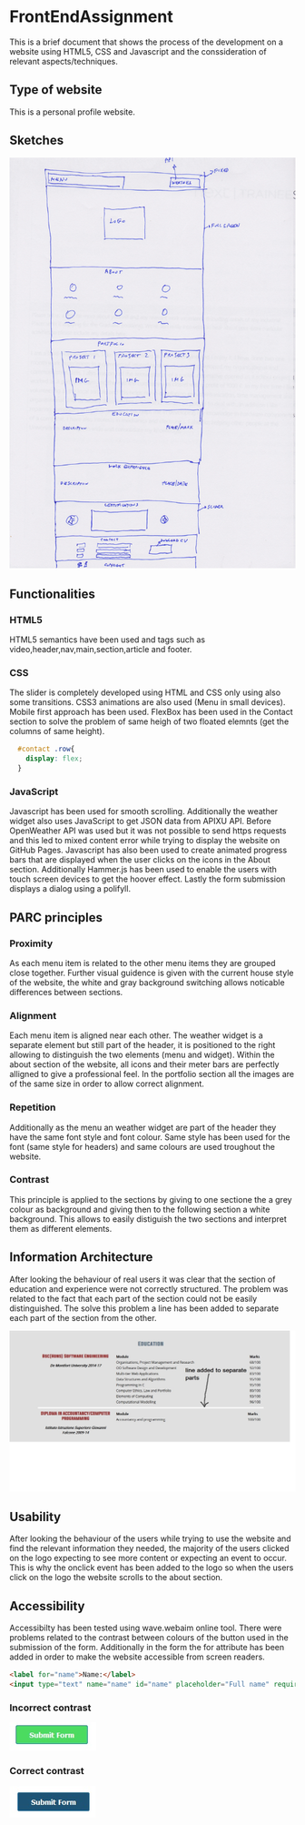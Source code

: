 # FrontEndAssignment

This is a brief document that shows the process of the development on a website using HTML5, CSS and Javascript and the conssideration of relevant aspects/techniques. 

## Type of website

This is a personal profile website.

## Sketches

![alt sketch](/images/Sketch.jpg)

## Functionalities

### HTML5

HTML5 semantics have been used and tags such as video,header,nav,main,section,article and footer.

### CSS

The slider is completely developed using HTML and CSS only using also some transitions. CSS3 animations are also used (Menu in small devices). Mobile first approach has been used.
FlexBox has been used in the Contact section to solve the problem of same heigh of two floated elemnts (get the columns of same height). 
```css
  #contact .row{
    display: flex;
  }
```


### JavaScript

Javascript has been used for smooth scrolling. Additionally the weather widget also uses JavaScript to get JSON data from APIXU API.
Before OpenWeather API was used but it was not possible to send https requests and this led to mixed content error while trying to display the website on GitHub Pages.
Javascript has also been used to create animated progress bars that are displayed when the user clicks on the icons in the About section.
Additionally Hammer.js has been used to enable the users with touch screen devices to get the hoover effect.
Lastly the form submission displays a dialog using a polifyll.

## PARC principles

### Proximity

As each menu item is related to the other menu items they are grouped close together. Further visual guidence is given with the current house style of the website, the white and gray background switching allows noticable differences between sections. 

### Alignment

Each menu item is aligned near each other. The weather widget is a separate element but still part of the header, it is positioned to the right allowing to distinguish the two elements (menu and widget). Within the about section of the website, all icons and their meter bars are perfectly alligned to give a professional feel. In the portfolio section all the images are of the same size in order to allow correct alignment.

### Repetition

Additionally as the menu an weather widget are part of the header they have the same font style and font colour. Same style has been used for the font (same style for headers) and same colours are used troughout the website.

### Contrast

This principle is applied to the sections by giving to one sectione the a grey colour as background and giving then to the following section a white background. This allows to easily distiguish the two sections and interpret them as different elements.

## Information Architecture

After looking the behaviour of real users it was clear that the section of education and experience were not correctly structured. The problem was related to the fact that each part of the section could not be easily distinguished. The solve this problem a line has been added to separate each part of the section from the other.

![alt IA](/images/IA.jpg)

## Usability

After looking the behaviour of the users while trying to use the website and find the relevant information they needed, the majority of the users clicked on the logo expecting to see more content or expecting an event to occur. This is why the onclick event has been added to the logo so when the users click on the logo the website scrolls to the about section.

## Accessibility 

Accessibilty has been tested using wave.webaim online tool. There were problems related to the contrast between colours of the button used in the submission of the form. Additionally in the form the for attribute has been added in order to make the website accessible from screen readers.

```html
<label for="name">Name:</label>
<input type="text" name="name" id="name" placeholder="Full name" required />
```

### Incorrect contrast
![alt incorrect contrast](images/btn0.jpg)

### Correct contrast
![alt correct contrast](images/btn1.jpg)
